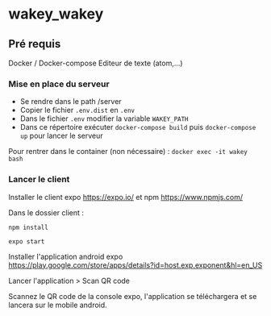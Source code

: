 # wakey_wakey

## Pré requis

Docker / Docker-compose
Editeur de texte (atom,...)


### Mise en place du serveur 

- Se rendre dans le path /server
- Copier le fichier ``.env.dist`` en ``.env``
- Dans le fichier ``.env`` modifier la variable ``WAKEY_PATH``
- Dans ce répertoire exécuter ``docker-compose build`` puis 
``docker-compose up`` pour lancer le serveur

Pour rentrer dans le container (non nécessaire) : 
``docker exec -it wakey bash``


### Lancer le client

Installer le client expo https://expo.io/ et npm https://www.npmjs.com/

Dans le dossier client :

`npm install`

`expo start`

Installer l'application android expo https://play.google.com/store/apps/details?id=host.exp.exponent&hl=en_US

Lancer l'application > Scan QR code

Scannez le QR code de la console expo, l'application se téléchargera et se lancera sur le mobile android.
